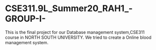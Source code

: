 # CSE311.9L_Summer20_RAH1_-GROUP-I-
This is the final project for our Database management system,CSE311 course in NORTH SOUTH UNIVERSITY. We tried to create a Online blood management system.
